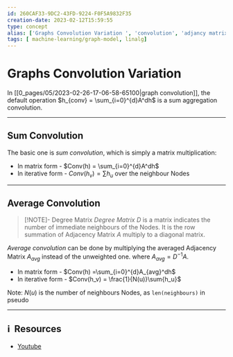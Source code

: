 ```yaml
---
id: 260CAF33-9DC2-43FD-9224-F0F5A9832F35
creation-date: 2023-02-12T15:59:55 
type: concept
alias: ['Graphs Convolution Variation ', 'convolution', 'adjancy matrix']
tags: [ machine-learning/graph-model, linalg]
---
```


# Graphs Convolution Variation 

In [[0_pages/05/2023-02-26-17-06-58-65100|graph convolution]], the default operation $h_{conv} = \sum_{i=0}^{d}A^dh$ is a sum aggregation convolution. 

---
## Sum Convolution

The basic one is *sum convolution*, which is simply a matrix multiplication: 
- In matrix form - $Conv(h) = \sum_{i=0}^{d}A^dh$
- In iterative form - $Conv(h_v) = \sum{h_u}$ over the neighbour Nodes

--- 
## Average Convolution


> [!NOTE]- Degree Matrix
> *Degree Matrix* $D$ is a matrix indicates the number of immediate neighbours of the Nodes. It is the row summation of Adjacency Matrix $A$ multiply to a diagonal matrix. 

*Average convolution* can be done by multiplying the averaged Adjacency Matrix $A_{avg}$ instead of the unweighted one. where $A_{avg} = D^{-1}A$.
- In matrix form - $Conv(h) =\sum_{i=0}^{d}A_{avg}^dh$ 
- In iterative form - $Conv(h_v) = \frac{1}{N(u)}\sum{h_u}$

Note: $N(u)$ is the number of neighbours Nodes, as `len(neighbours)` in pseudo

---
## ℹ️  Resources
- [Youtube](https://www.youtube.com/watch?v=ijmxpItkRjc)